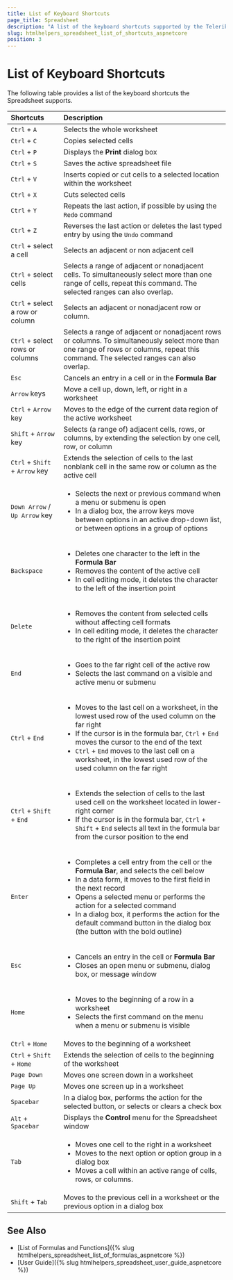 ```yaml
---
title: List of Keyboard Shortcuts
page_title: Spreadsheet
description: "A list of the keyboard shortcuts supported by the Telerik UI Spreadsheet HtmlHelper for {{ site.framework }}."
slug: htmlhelpers_spreadsheet_list_of_shortcuts_aspnetcore
position: 3
---
```


# List of Keyboard Shortcuts

The following table provides a list of the keyboard shortcuts the Spreadsheet supports.

| Shortcuts                                  | Description				                                |
| :---                                       | :---						                                    |
| `Ctrl` + `A`                               | Selects the whole worksheet								        |
| `Ctrl` + `C`                               | Copies selected cells    						        	    |
| `Ctrl` + `P`                               | Displays the **Print** dialog box                  |
| `Ctrl` + `S`                               | Saves the active spreadsheet file                  |
| `Ctrl` + `V`                               | Inserts copied or cut cells to a selected location within the worksheet |
| `Ctrl` + `X`                               | Cuts selected cells										            |
| `Ctrl` + `Y`                               | Repeats the last action, if possible by using the `Redo` command |  
| `Ctrl` + `Z`                               | Reverses the last action or deletes the last typed entry by using the `Undo` command |
| `Ctrl` + select a cell                     | Selects an adjacent or non adjacent cell |
| `Ctrl` + select cells                      | Selects a range of adjacent or nonadjacent cells. To simultaneously select more than one range of cells, repeat this command. The selected ranges can also overlap. |
| `Ctrl` + select a row or column 	         | Selects an adjacent or nonadjacent row or column.  |  
| `Ctrl` + select rows or columns            | Selects a range of adjacent or nonadjacent rows or columns. To simultaneously select more than one range of rows or columns, repeat this command. The selected ranges can also overlap. |
| `Esc`                                      | Cancels an entry in a cell or in the **Formula Bar**         |
| `Arrow` keys                               | Move a cell up, down, left, or right in a worksheet          |
| `Ctrl` + `Arrow` key                       | Moves to the edge of the current data region of the active worksheet |
| `Shift` + `Arrow` key                      | Selects (a range of) adjacent cells, rows, or columns, by extending the selection by one cell, row, or column |
| `Ctrl` + `Shift` + `Arrow` key             | Extends the selection of cells to the last nonblank cell in the same row or column as the active cell |
| `Down Arrow` / `Up Arrow` key              | <ul><li>Selects the next or previous command when a menu or submenu is open</li> <li>In a dialog box, the arrow keys move between options in an active drop-down list, or between options in a group of options</li></ul> |
| `Backspace`                                | <ul><li>Deletes one character to the left in the **Formula Bar**</li> <li>Removes the content of the active cell</li> <li>In cell editing mode, it deletes the character to the left of the insertion point</li></ul> |
| `Delete`                                   | <ul><li>Removes the content from selected cells without affecting cell formats</li> <li>In cell editing mode, it deletes the character to the right of the insertion point</li></ul> |
| `End`                                      | <ul><li>Goes to the far right cell of the active row</li> <li>Selects the last command on a visible and active menu or submenu</li></ul>
| `Ctrl` + `End`                             | <ul><li>Moves to the last cell on a worksheet, in the lowest used row of the used column on the far right</li> <li>If the cursor is in the formula bar, `Ctrl` + `End` moves the cursor to the end of the text</li> <li>`Ctrl` + `End` moves to the last cell on a worksheet, in the lowest used row of the used column on the far right</li></ul> |
| `Ctrl` + `Shift` + `End`                   | <ul><li>Extends the selection of cells to the last used cell on the worksheet located in lower-right corner</li> <li>If the cursor is in the formula bar, `Ctrl` + `Shift` + `End` selects all text in the formula bar from the cursor position to the end</li></ul> |
| `Enter`                                    | <ul><li>Completes a cell entry from the cell or the **Formula Bar**, and selects the cell below</li> <li>In a data form, it moves to the first field in the next record</li> <li>Opens a selected menu or performs the action for a selected command</li> <li>In a dialog box, it performs the action for the default command button in the dialog box (the button with the bold outline)</li></ul> |
| `Esc`                                      | <ul><li>Cancels an entry in the cell or **Formula Bar**</li> <li>Closes an open menu or submenu, dialog box, or message window</li></ul> |
| `Home`                                     | <ul><li>Moves to the beginning of a row in a worksheet</li> <li>Selects the first command on the menu when a menu or submenu is visible</li></ul> |
| `Ctrl` + `Home`                            | Moves to the beginning of a worksheet                        |
| `Ctrl` + `Shift` + `Home`                  | Extends the selection of cells to the beginning of the worksheet |
| `Page Down`                                | Moves one screen down in a worksheet                         |
| `Page Up`                                  | Moves one screen up in a worksheet                           |
| `Spacebar`                                 | In a dialog box, performs the action for the selected button, or selects or clears a check box |
| `Alt` + `Spacebar`                         | Displays the **Control** menu for the Spreadsheet window     |
| `Tab`                                      | <ul><li>Moves one cell to the right in a worksheet</li> <li>Moves to the next option or option group in a dialog box</li> <li>Moves a cell within an active range of cells, rows, or columns.</li></ul> |
| `Shift` + `Tab`                            | Moves to the previous cell in a worksheet or the previous option in a dialog box |

## See Also

* [List of Formulas and Functions]({% slug htmlhelpers_spreadsheet_list_of_formulas_aspnetcore %})
* [User Guide]({% slug htmlhelpers_spreadsheet_user_guide_aspnetcore %})
